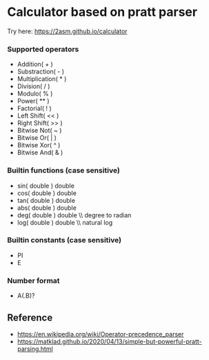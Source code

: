# Calculator based on pratt parser
Try here: https://2asm.github.io/calculator
### Supported operators
* Addition( \+ )
* Substraction( \- )
* Multiplication( \* )
* Division( \/ )
* Modulo( \% )
* Power( \*\* )
* Factorial( \! )
* Left Shift( \<\< )
* Right Shift( \>\> )
* Bitwise Not( \~ )
* Bitwise Or( \| )
* Bitwise Xor( \^ )
* Bitwise And( \& )

### Builtin functions (case sensitive)
* sin( double ) double
* cos( double ) double
* tan( double ) double
* abs( double ) double
* deg( double ) double      \\\\ degree to radian
* log( double ) double      \\\\ natural log

### Builtin constants (case sensitive)
* PI
* E

### Number format 
* A(.B)?

## Reference
  - https://en.wikipedia.org/wiki/Operator-precedence_parser
  - https://matklad.github.io/2020/04/13/simple-but-powerful-pratt-parsing.html <br>


